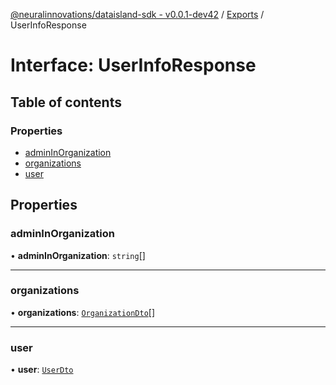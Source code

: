[@neuralinnovations/dataisland-sdk - v0.0.1-dev42](../../README.md) / [Exports](../modules.md) / UserInfoResponse

# Interface: UserInfoResponse

## Table of contents

### Properties

- [adminInOrganization](UserInfoResponse.md#admininorganization)
- [organizations](UserInfoResponse.md#organizations)
- [user](UserInfoResponse.md#user)

## Properties

### adminInOrganization

• **adminInOrganization**: `string`[]

___

### organizations

• **organizations**: [`OrganizationDto`](OrganizationDto.md)[]

___

### user

• **user**: [`UserDto`](UserDto.md)
